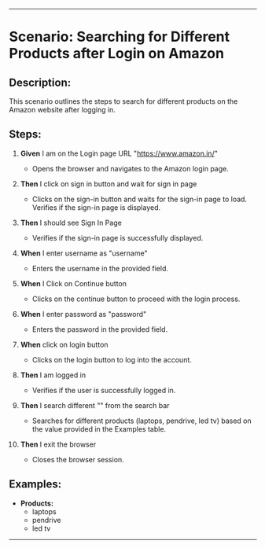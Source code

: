 
---

# Scenario: Searching for Different Products after Login on Amazon

## Description:
This scenario outlines the steps to search for different products on the Amazon website after logging in.

## Steps:
1. **Given** I am on the Login page URL "https://www.amazon.in/"
    - Opens the browser and navigates to the Amazon login page.

2. **Then** I click on sign in button and wait for sign in page
    - Clicks on the sign-in button and waits for the sign-in page to load. Verifies if the sign-in page is displayed.

3. **Then** I should see Sign In Page
    - Verifies if the sign-in page is successfully displayed.

4. **When** I enter username as "username"
    - Enters the username in the provided field.

5. **When** I Click on Continue button
    - Clicks on the continue button to proceed with the login process.

6. **When** I enter password as "password"
    - Enters the password in the provided field.

7. **When** click on login button
    - Clicks on the login button to log into the account.

8. **Then** I am logged in
    - Verifies if the user is successfully logged in.

9. **Then** I search different "<products>" from the search bar
    - Searches for different products (laptops, pendrive, led tv) based on the value provided in the Examples table.

10. **Then** I exit the browser
    - Closes the browser session.

## Examples:
- **Products:**
  - laptops
  - pendrive
  - led tv

---


